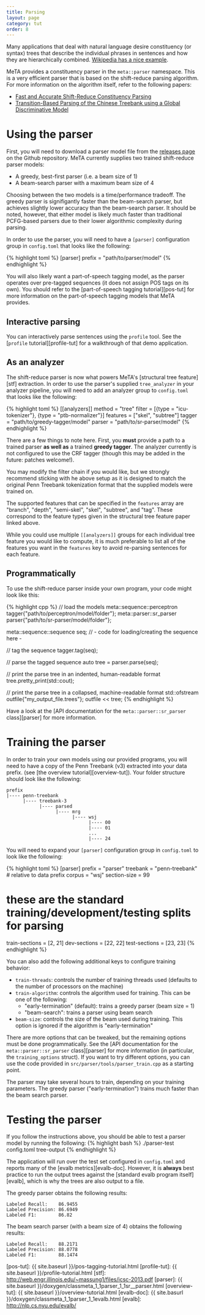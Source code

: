 ```yaml
---
title: Parsing
layout: page
category: tut
order: 8
---
```


Many applications that deal with natural language desire constituency (or
syntax) trees that describe the individual phrases in sentences and how
they are hierarchically combined. [Wikipedia has a nice example][wp-parse].

MeTA provides a constituency parser in the `meta::parser` namespace. This
is a very efficient parser that is based on the shift-reduce parsing
algorithm. For more information on the algorithm itself, refer to the
following papers:

- [Fast and Accurate Shift-Reduce Constituency Parsing][faasrcp]
- [Transition-Based Parsing of the Chinese Treebank using a Global
    Discriminative Model][trans-based]

# Using the parser
First, you will need to download a parser model file from the [releases
page][releases] on the Github repository. MeTA currently supplies two
trained shift-reduce parser models:

- A greedy, best-first parser (i.e. a beam size of 1)
- A beam-search parser with a maximum beam size of 4

Choosing between the two models is a time/performance tradeoff. The greedy
parser is signifigantly faster than the beam-search parser, but achieves
slightly lower accuracy than the beam-search parser. It should be noted,
however, that either model is likely much faster than traditional
PCFG-based parsers due to their lower algorithmic complexity during
parsing.

In order to use the parser, you will need to have a `[parser]`
configuration group in `config.toml` that looks like the following:

{% highlight toml %}
[parser]
prefix = "path/to/parser/model"
{% endhighlight %}

You will also likely want a part-of-speech tagging model, as the parser
operates over pre-tagged sequences (it does not assign POS tags on its
own). You should refer to the [part-of-speech tagging tutorial][pos-tut]
for more information on the part-of-speech tagging models that MeTA
provides.

## Interactive parsing
You can interactively parse sentences using the `profile` tool. See the
[`profile` tutorial][profile-tut] for a walkthrough of that demo
application.

## As an analyzer
The shift-reduce parser is now what powers MeTA's [structural tree
feature][stf] extraction. In order to use the parser's supplied
`tree_analyzer` in your analyzer pipeline, you will need to add an analyzer
group to `config.toml` that looks like the following:

{% highlight toml %}
[[analyzers]]
method = "tree"
filter = [{type = "icu-tokenizer"}, {type = "ptb-normalizer"}]
features = ["skel", "subtree"]
tagger = "path/to/greedy-tagger/model"
parser = "path/to/sr-parser/model"
{% endhighlight %}

There are a few things to note here. First, you **must** provide a path to
a trained parser **as well as** a trained **greedy tagger**. The analyzer
currently is not configured to use the CRF tagger (though this may be added
in the future: patches welcome!).

You may modify the filter chain if you would like, but we strongly
recommend sticking with he above setup as it is designed to match the
original Penn Treebank tokenization format that the supplied models were
trained on.

The supported features that can be specified in the `features` array are
"branch", "depth", "semi-skel", "skel", "subtree", and "tag". These
correspond to the feature types given in the structural tree feature paper
linked above.

While you could use multiple `[[analyzers]]` groups for each individual
tree feature you would like to compute, it is much preferable to list all
of the features you want in the `features` key to avoid re-parsing
sentences for each feature.

## Programmatically
To use the shift-reduce parser inside your own program, your code might
look like this:

{% highlight cpp %}
// load the models
meta::sequence::perceptron tagger{"path/to/perceptron/model/folder"};
meta::parser::sr_parser parser{"path/to/sr-parser/model/folder"};

meta::sequence::sequence seq;
// - code for loading/creating the sequence here -

// tag the sequence
tagger.tag(seq);

// parse the tagged sequence
auto tree = parser.parse(seq);

// print the parse tree in an indented, human-readable format
tree.pretty_print(std::cout);

// print the parse tree in a collapsed, machine-readable format
std::ofstream outfile{"my_output_file.trees"};
outfile << tree;
{% endhighlight %}

Have a look at the
[API documentation for the `meta::parser::sr_parser` class][parser] for
more information.

# Training the parser

In order to train your own models using our provided programs, you will
need to have a copy of the Penn Treebank (v3) extracted into your data
prefix. (see [the overview tutorial][overview-tut]). Your folder structure
should look like the following:

~~~
prefix
|---- penn-treebank
      |---- treebank-3
            |---- parsed
                  |---- mrg
                        |---- wsj
                              |---- 00
                              |---- 01
                              ...
                              |---- 24
~~~

You will need to expand your `[parser]` configuration group in
`config.toml` to look like the following:

{% highlight toml %}
[parser]
prefix = "parser"
treebank = "penn-treebank" # relative to data prefix
corpus = "wsj"
section-size = 99
# these are the standard training/development/testing splits for parsing
train-sections = [2, 21]
dev-sections = [22, 22]
test-sections = [23, 23]
{% endhighlight %}

You can also add the following additional keys to configure training
behavior:

- `train-threads`: controls the number of training threads used (defaults
   to the number of processors on the machine)
- `train-algorithm`: controls the algorithm used for training. This can be
   one of the following:
   * "early-termination" (default): trains a greedy parser (beam size = 1)
   * "beam-search": trains a parser using beam search
- `beam-size`: controls the size of the beam used during training. This
   option is ignored if the algorithm is "early-termination"

There are more options that can be tweaked, but the remaining options must
be done programmatically. See the [API documentation for the
`meta::parser::sr_parser` class][parser] for more information (in
particular, the `training_options` struct). If you want to try different
options, you can use the code provided in
`src/parser/tools/parser_train.cpp` as a starting point.

The parser may take several hours to train, depending on your training
parameters. The greedy parser ("early-termination") trains much faster than
the beam search parser.

# Testing the parser

If you follow the instructions above, you should be able to test a parser
model by running the following:
{% highlight bash %}
./parser-test config.toml tree-output
{% endhighlight %}

The application will run over the test set configured in `config.toml` and
reports many of the [evalb metrics][evalb-doc]. However, it is **always**
best practice to run the output trees against the [standard evalb program
itself][evalb], which is why the trees are also output to a file.

The greedy parser obtains the following results:

~~~
Labeled Recall:    86.9455
Labeled Precision: 86.6949
Labeled F1:        86.82
~~~

The beam search parser (with a beam size of 4) obtains the following
results:

~~~
Labeled Recall:    88.2171
Labeled Precision: 88.0778
Labeled F1:        88.1474
~~~

[wp-parse]: http://en.wikipedia.org/wiki/Parse_tree#Constituency-based_parse_trees
[faasrcp]: http://people.sutd.edu.sg/~yue_zhang/pub/acl13.muhua.pdf
[trans-based]: http://www.aclweb.org/anthology/W09-3825
[releases]: https://github.com/meta-toolkit/meta/releases
[pos-tut]: {{ site.baseurl }}/pos-tagging-tutorial.html
[profile-tut]: {{ site.baseurl }}/profile-tutorial.html
[stf]: http://web.engr.illinois.edu/~massung1/files/icsc-2013.pdf
[parser]: {{ site.baseurl }}/doxygen/classmeta_1_1parser_1_1sr__parser.html
[overview-tut]: {{ site.baseurl }}/overview-tutorial.html
[evalb-doc]: {{ site.basurl }}/doxygen/classmeta_1_1parser_1_1evalb.html
[evalb]: http://nlp.cs.nyu.edu/evalb/

